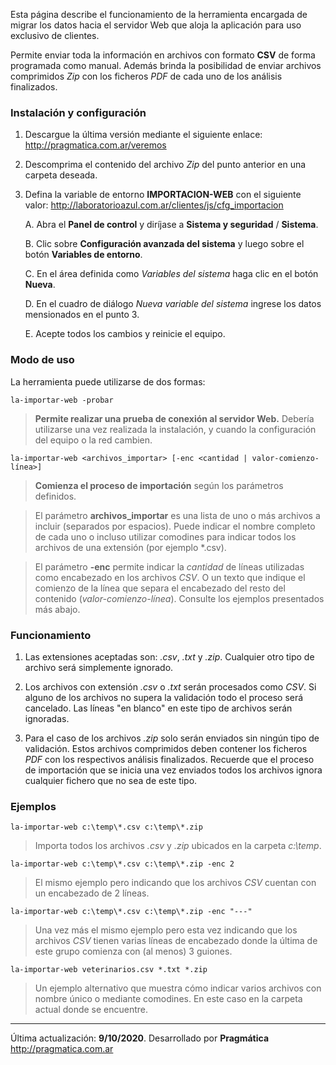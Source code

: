 Esta página describe el funcionamiento de la herramienta encargada de migrar los datos hacia el servidor Web que aloja la aplicación para uso exclusivo de clientes.

Permite enviar toda la información en archivos con formato **CSV** de forma programada como manual. Además brinda la posibilidad de enviar archivos comprimidos *Zip* con los ficheros *PDF* de cada uno de los análisis finalizados.

### Instalación y configuración

1.    Descargue la última versión mediante el siguiente enlace: <http://pragmatica.com.ar/veremos>

2.    Descomprima el contenido del archivo *Zip* del punto anterior en una carpeta deseada.

3.    Defina la variable de entorno **IMPORTACION-WEB** con el siguiente valor: <http://laboratorioazul.com.ar/clientes/js/cfg_importacion>

        A.    Abra el **Panel de control** y diríjase a **Sistema y seguridad** / **Sistema**.

        B.    Clic sobre **Configuración avanzada del sistema** y luego sobre el botón **Variables de entorno**.

        C.    En el área definida como *Variables del sistema* haga clic en el botón **Nueva**.

        D.    En el cuadro de diálogo *Nueva variable del sistema* ingrese los datos mensionados en el punto 3.

        E.    Acepte todos los cambios y reinicie el equipo.


### Modo de uso

La herramienta puede utilizarse de dos formas:

```
la-importar-web -probar
```
> **Permite realizar una prueba de conexión al servidor Web.** Debería utilizarse una vez realizada la instalación, y cuando la configuración del equipo o la red cambien.

```
la-importar-web <archivos_importar> [-enc <cantidad | valor-comienzo-línea>]
```

> **Comienza el proceso de importación** según los parámetros definidos.

> El parámetro **archivos_importar** es una lista de uno o más archivos a incluir (separados por espacios). Puede indicar el nombre completo de cada uno o incluso utilizar comodines para indicar todos los archivos de una extensión (por ejemplo *.csv).

> El parámetro **-enc** permite indicar la *cantidad* de líneas utilizadas como encabezado en los archivos *CSV*. O un texto que indique el comienzo de la línea que separa el encabezado del resto del contenido (*valor-comienzo-línea*). Consulte los ejemplos presentados más abajo.


### Funcionamiento

1.    Las extensiones aceptadas son: *.csv*, *.txt* y *.zip*. Cualquier otro tipo de archivo será simplemente ignorado.

2.    Los archivos con extensión *.csv* o *.txt* serán procesados como *CSV*. Si alguno de los archivos no supera la validación todo el proceso será cancelado. Las líneas "en blanco" en este tipo de archivos serán ignoradas.

3.    Para el caso de los archivos *.zip* solo serán enviados sin ningún tipo de validación. Estos archivos comprimidos deben contener los ficheros *PDF* con los respectivos análisis finalizados. Recuerde que el proceso de importación que se inicia una vez enviados todos los archivos ignora cualquier fichero que no sea de este tipo.

### Ejemplos

```
la-importar-web c:\temp\*.csv c:\temp\*.zip
```

> Importa todos los archivos *.csv* y *.zip* ubicados en la carpeta *c:\temp*.

```
la-importar-web c:\temp\*.csv c:\temp\*.zip -enc 2
```

> El mismo ejemplo pero indicando que los archivos *CSV* cuentan con un encabezado de 2 líneas.

```
la-importar-web c:\temp\*.csv c:\temp\*.zip -enc "---"
```

> Una vez más el mismo ejemplo pero esta vez indicando que los archivos *CSV* tienen varias líneas de encabezado donde la última de este grupo comienza con (al menos) 3 guiones.

```
la-importar-web veterinarios.csv *.txt *.zip
```

> Un ejemplo alternativo que muestra cómo indicar varios archivos con nombre único o mediante comodines. En este caso en la carpeta actual donde se encuentre.

---

Última actualización: **9/10/2020**. Desarrollado por **Pragmática** <http://pragmatica.com.ar>
